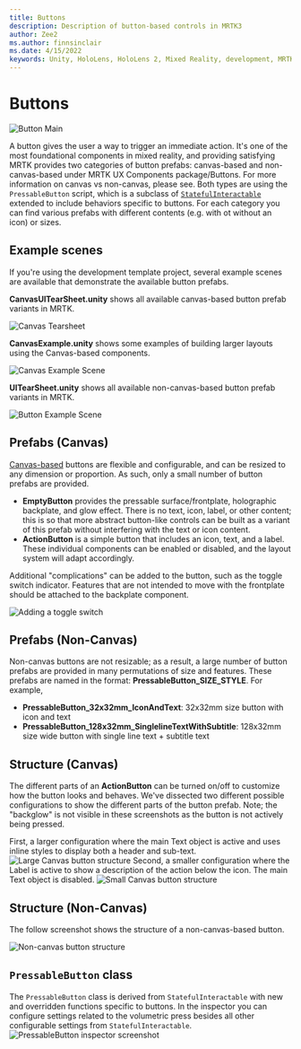 ```yaml
---
title: Buttons
description: Description of button-based controls in MRTK3
author: Zee2
ms.author: finnsinclair
ms.date: 4/15/2022
keywords: Unity, HoloLens, HoloLens 2, Mixed Reality, development, MRTK, MRTK3, Button, PressableButton
---
```


# Buttons

![Button Main](../../../mrtk3-overview/images/UXBuildingBlocks/MRTK_UX_v3_Button.png)

A button gives the user a way to trigger an immediate action. It's one of the most foundational components in mixed reality, and providing satisfying MRTK provides two categories of button prefabs: canvas-based and non-canvas-based under MRTK UX Components package/Buttons. For more information on canvas vs non-canvas, please see. Both types are using the `PressableButton` script, which is a subclass of [`StatefulInteractable`](../../architecture/interactables.md) extended to include behaviors specific to buttons. For each category you can find various prefabs with different contents (e.g. with ot without an icon) or sizes.

## Example scenes

If you're using the development template project, several example scenes are available that demonstrate the available button prefabs.

**CanvasUITearSheet.unity** shows all available canvas-based button prefab variants in MRTK.

![Canvas Tearsheet](../../../mrtk3-overview/images/UXBuildingBlocks/Button/MRTK_Button_CanvasTearsheet.png)

**CanvasExample.unity** shows some examples of building larger layouts using the Canvas-based components.

![Canvas Example Scene](../../../mrtk3-overview/images/UXBuildingBlocks/Button/MRTK_Button_CanvasExample.png)

**UITearSheet.unity** shows all available non-canvas-based button prefab variants in MRTK.

![Button Example Scene](../../../mrtk3-overview/images/UXBuildingBlocks/Button/MRTK_Button_ExampleScene.png)

## Prefabs (Canvas)

[Canvas-based](../../../mrtk3-uxcore/packages/uxcore/canvas-ui.md) buttons are flexible and configurable, and can be resized to any dimension or proportion. As such, only a small number of button prefabs are provided.

- **EmptyButton** provides the pressable surface/frontplate, holographic backplate, and glow effect. There is no text, icon, label, or other content; this is so that more abstract button-like controls can be built as a variant of this prefab without interfering with the text or icon content.
- **ActionButton** is a simple button that includes an icon, text, and a label. These individual components can be enabled or disabled, and the layout system will adapt accordingly.

Additional "complications" can be added to the button, such as the toggle switch indicator. Features that are not intended to move with the frontplate should be attached to the backplate component.

![Adding a toggle switch](images/toggle-switch.png)

## Prefabs (Non-Canvas)

Non-canvas buttons are not resizable; as a result, a large number of button prefabs are provided in many permutations of size and features. These prefabs are named in the format: **PressableButton_SIZE_STYLE**. For example,

- **PressableButton_32x32mm_IconAndText**: 32x32mm size button with icon and text
- **PressableButton_128x32mm_SinglelineTextWithSubtitle**: 128x32mm size wide button with single line text + subtitle text

## Structure (Canvas)

The different parts of an **ActionButton** can be turned on/off to customize how the button looks and behaves. We've dissected two different possible configurations to show the different parts of the button prefab. Note; the "backglow" is not visible in these screenshots as the button is not actively being pressed.

First, a larger configuration where the main Text object is active and uses inline styles to display both a header and sub-text.
![Large Canvas button structure](images/big-anatomy.png)
Second, a smaller configuration where the Label is active to show a description of the action below the icon. The main Text object is disabled.
![Small Canvas button structure](images/small-anatomy.png)

## Structure (Non-Canvas)

The follow screenshot shows the structure of a non-canvas-based button.

![Non-canvas button structure](../../../mrtk3-overview/images/UXBuildingBlocks/Button/MRTK_Button_Structure.png)

## `PressableButton` class

The `PressableButton` class is derived from `StatefulInteractable` with new and overridden functions specific to buttons. In the inspector you can configure settings related to the volumetric press besides all other configurable settings from `StatefulInteractable`.
![PressableButton inspector screenshot](../../../mrtk3-overview/images/UXBuildingBlocks/Button/MRTK_PressableButton_Inspector.png)
